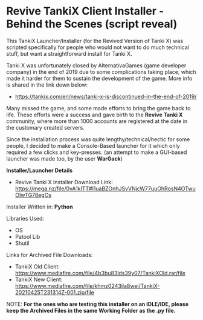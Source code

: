# Revive TankiX Client Installer - Behind the Scenes (script reveal)

This TankiX Launcher/Installer (for the Revived Version of Tanki X) was scripted specifically for people who would not want to do much technical stuff, but want a straightforward install for Tanki X.

Tanki X was unfortunately closed by AlternativaGames (game developer company) in the end of 2019 due to some complications taking place, which made it harder for them to sustain the development of the game. More info is shared in the link down below:
- https://tankix.com/en/news/tanki-x-is-discontinued-in-the-end-of-2019/

Many missed the game, and some made efforts to bring the game back to life. These efforts were a success and gave birth to the **Revive Tanki X** community, where more than 1000 accounts are registered at the date in the customary created servers.

Since the installation process was quite lengthy/technical/hectic for some people, I decided to make a Console-Based launcher for it which only required a few clicks and key-presses. (an attempt to make a GUI-based launcher was made too, by the user **WarGack**)

**Installer/Launcher Details**

- Revive Tanki X Installer Download Link: https://mega.nz/file/0vA1kITT#l1uaBZOnhJSvVNjcW77uuOhRosN4OTwuOIwTG78egOs

Installer Written in: **Python**

Libraries Used:
- OS
- Patool Lib
- Shutil

Links for Archived File Downloads:
- TankiX Old Client: https://www.mediafire.com/file/4b3bu83lds39y07/TankiXOld.rar/file
- TankiX New Client: https://www.mediafire.com/file/khmz0243jla8wei/TankiX-20210425T231314Z-001.zip/file

NOTE: **For the ones who are testing this installer on an IDLE/IDE, please keep the Archived Files in the same Working Folder as the .py file.**
